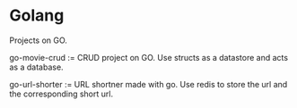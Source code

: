 # Golang
Projects on GO.

go-movie-crud := CRUD project on GO. Use structs as a datastore and acts as a database. 

go-url-shorter := URL shortner made with go. Use redis to store the url and the corresponding short url.
